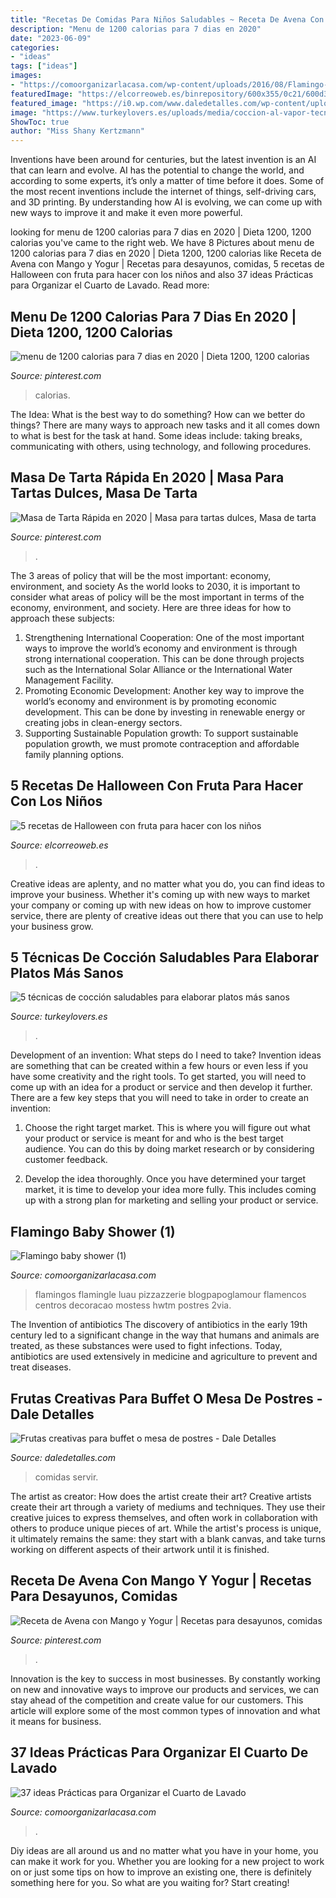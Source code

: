 ```yaml
---
title: "Recetas De Comidas Para Niños Saludables ~ Receta De Avena Con Mango Y Yogur"
description: "Menu de 1200 calorias para 7 dias en 2020"
date: "2023-06-09"
categories:
- "ideas"
tags: ["ideas"]
images:
- "https://comoorganizarlacasa.com/wp-content/uploads/2016/08/Flamingo-baby-shower-1.jpg"
featuredImage: "https://elcorreoweb.es/binrepository/600x355/0c21/600d314/down-center/10703/VGFW/postres-halloween_20524287_20201030215556.jpg"
featured_image: "https://i0.wp.com/www.daledetalles.com/wp-content/uploads/2016/09/fruta-creativa3.jpg"
image: "https://www.turkeylovers.es/uploads/media/coccion-al-vapor-tecnica-de-cocina-saludable.jpg"
ShowToc: true
author: "Miss Shany Kertzmann"
---
```



Inventions have been around for centuries, but the latest invention is an AI that can learn and evolve. AI has the potential to change the world, and according to some experts, it’s only a matter of time before it does. Some of the most recent inventions include the internet of things, self-driving cars, and 3D printing. By understanding how AI is evolving, we can come up with new ways to improve it and make it even more powerful.

	

		
looking for menu de 1200 calorias para 7 dias en 2020 | Dieta 1200, 1200 calorias you've came to the right web. We have 8 Pictures about menu de 1200 calorias para 7 dias en 2020 | Dieta 1200, 1200 calorias like Receta de Avena con Mango y Yogur | Recetas para desayunos, comidas, 5 recetas de Halloween con fruta para hacer con los niños and also 37 ideas Prácticas para Organizar el Cuarto de Lavado. Read more:
		
    
## Menu De 1200 Calorias Para 7 Dias En 2020 | Dieta 1200, 1200 Calorias

<img loading=lazy src="https://i.pinimg.com/736x/94/4a/ff/944affd2078c47f9326ca3344684968a.jpg" onerror="this.onerror=null;this.src='https://tse3.mm.bing.net/th?id=OIP.z7zvQGY_hVYfpentGTq-KgHaEK&amp;pid=15.1';" alt="menu de 1200 calorias para 7 dias en 2020 | Dieta 1200, 1200 calorias">

_Source: pinterest.com_

>calorias. 

	

The Idea: What is the best way to do something?
How can we better do things? There are many ways to approach new tasks and it all comes down to what is best for the task at hand. Some ideas include: taking breaks, communicating with others, using technology, and following procedures.

    
## Masa De Tarta Rápida En 2020 | Masa Para Tartas Dulces, Masa De Tarta

<img loading=lazy src="https://i.pinimg.com/736x/19/8d/c3/198dc37a66d636118b3f159fa8fb7d2b.jpg" onerror="this.onerror=null;this.src='https://tse1.mm.bing.net/th?id=OIP.OQP-0mAG3wjJhKvuoR5CQgHaHa&amp;pid=15.1';" alt="Masa de Tarta Rápida en 2020 | Masa para tartas dulces, Masa de tarta">

_Source: pinterest.com_

>. 

	

The 3 areas of policy that will be the most important: economy, environment, and society
As the world looks to 2030, it is important to consider what areas of policy will be the most important in terms of the economy, environment, and society. Here are three ideas for how to approach these subjects: 
1. Strengthening International Cooperation: One of the most important ways to improve the world’s economy and environment is through strong international cooperation. This can be done through projects such as the International Solar Alliance or the International Water Management Facility. 
2. Promoting Economic Development: Another key way to improve the world’s economy and environment is by promoting economic development. This can be done by investing in renewable energy or creating jobs in clean-energy sectors. 
3. Supporting Sustainable Population growth: To support sustainable population growth, we must promote contraception and affordable family planning options.

    
## 5 Recetas De Halloween Con Fruta Para Hacer Con Los Niños

<img loading=lazy src="https://elcorreoweb.es/binrepository/600x355/0c21/600d314/down-center/10703/VGFW/postres-halloween_20524287_20201030215556.jpg" onerror="this.onerror=null;this.src='https://tse3.mm.bing.net/th?id=OIP.YHHvynBvHnFP6-5sPb1iMwHaD4&amp;pid=15.1';" alt="5 recetas de Halloween con fruta para hacer con los niños">

_Source: elcorreoweb.es_

>. 

	

Creative ideas are aplenty, and no matter what you do, you can find ideas to improve your business. Whether it's coming up with new ways to market your company or coming up with new ideas on how to improve customer service, there are plenty of creative ideas out there that you can use to help your business grow.

    
## 5 Técnicas De Cocción Saludables Para Elaborar Platos Más Sanos

<img loading=lazy src="https://www.turkeylovers.es/uploads/media/coccion-al-vapor-tecnica-de-cocina-saludable.jpg" onerror="this.onerror=null;this.src='https://tse4.mm.bing.net/th?id=OIP.sjq6lHDLurmmpZNi4xSrsQHaE7&amp;pid=15.1';" alt="5 técnicas de cocción saludables para elaborar platos más sanos">

_Source: turkeylovers.es_

>. 

	

Development of an invention: What steps do I need to take?
Invention ideas are something that can be created within a few hours or even less if you have some creativity and the right tools. To get started, you will need to come up with an idea for a product or service and then develop it further. There are a few key steps that you will need to take in order to create an invention:
1. Choose the right target market. This is where you will figure out what your product or service is meant for and who is the best target audience. You can do this by doing market research or by considering customer feedback.

2. Develop the idea thoroughly. Once you have determined your target market, it is time to develop your idea more fully. This includes coming up with a strong plan for marketing and selling your product or service.

    
## Flamingo Baby Shower (1)

<img loading=lazy src="https://comoorganizarlacasa.com/wp-content/uploads/2016/08/Flamingo-baby-shower-1.jpg" onerror="this.onerror=null;this.src='https://tse2.mm.bing.net/th?id=OIP.bw6irDQZ40mYTts_iOBXiwHaLB&amp;pid=15.1';" alt="Flamingo baby shower (1)">

_Source: comoorganizarlacasa.com_

>flamingos flamingle luau pizzazzerie blogpapoglamour flamencos centros decoracao mostess hwtm postres 2via. 

	

The Invention of antibiotics
The discovery of antibiotics in the early 19th century led to a significant change in the way that humans and animals are treated, as these substances were used to fight infections. Today, antibiotics are used extensively in medicine and agriculture to prevent and treat diseases.

    
## Frutas Creativas Para Buffet O Mesa De Postres - Dale Detalles

<img loading=lazy src="https://i0.wp.com/www.daledetalles.com/wp-content/uploads/2016/09/fruta-creativa3.jpg" onerror="this.onerror=null;this.src='https://tse4.mm.bing.net/th?id=OIP.hTVVxN9xlc3YcO6-xVRp3QHaE6&amp;pid=15.1';" alt="Frutas creativas para buffet o mesa de postres - Dale Detalles">

_Source: daledetalles.com_

>comidas servir. 

	

The artist as creator: How does the artist create their art?
Creative artists create their art through a variety of mediums and techniques. They use their creative juices to express themselves, and often work in collaboration with others to produce unique pieces of art. While the artist's process is unique, it ultimately remains the same: they start with a blank canvas, and take turns working on different aspects of their artwork until it is finished.

    
## Receta De Avena Con Mango Y Yogur | Recetas Para Desayunos, Comidas

<img loading=lazy src="https://i.pinimg.com/736x/4f/30/64/4f306487a3b2495ecc1e96ed89bbe957.jpg" onerror="this.onerror=null;this.src='https://tse4.mm.bing.net/th?id=OIP.Ibnf7FbrVjliSREQKJv5QwHaIE&amp;pid=15.1';" alt="Receta de Avena con Mango y Yogur | Recetas para desayunos, comidas">

_Source: pinterest.com_

>. 

	

Innovation is the key to success in most businesses. By constantly working on new and innovative ways to improve our products and services, we can stay ahead of the competition and create value for our customers. This article will explore some of the most common types of innovation and what it means for business.

    
## 37 Ideas Prácticas Para Organizar El Cuarto De Lavado

<img loading=lazy src="https://comoorganizarlacasa.com/wp-content/uploads/2017/09/37-ideas-practicas-para-organizar-el-cuarto-de-lavado-17.jpg" onerror="this.onerror=null;this.src='https://tse2.mm.bing.net/th?id=OIP.ePg519bwhzd4dKqVlUTKGQHaJ4&amp;pid=15.1';" alt="37 ideas Prácticas para Organizar el Cuarto de Lavado">

_Source: comoorganizarlacasa.com_

>. 

	

Diy ideas are all around us and no matter what you have in your home, you can make it work for you. Whether you are looking for a new project to work on or just some tips on how to improve an existing one, there is definitely something here for you. So what are you waiting for? Start creating!

